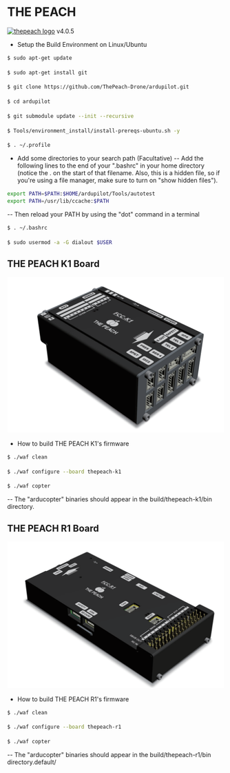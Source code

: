 # THE PEACH
[![thepeach logo](http://gabom1.pagei.gethompy.com/data/editor/2005/ae065791211b1de95f89a5c5c9f796b7_1589185049_9675.png)](http://thepeach.kr)
v4.0.5
 * Setup the Build Environment on Linux/Ubuntu
```bash
$ sudo apt-get update

$ sudo apt-get install git

$ git clone https://github.com/ThePeach-Drone/ardupilot.git

$ cd ardupilot

$ git submodule update --init --recursive

$ Tools/environment_install/install-prereqs-ubuntu.sh -y

$ . ~/.profile
```
  * Add some directories to your search path (Facultative)
  -- Add the following lines to the end of your ".bashrc" in your home directory (notice the . on the start of that filename. Also, this is a hidden file, so if you're using a file manager, make sure to turn on "show hidden files").
  ```bash
  export PATH=$PATH:$HOME/ardupilot/Tools/autotest
  export PATH=/usr/lib/ccache:$PATH
  ```
  -- Then reload your PATH by using the "dot" command in a terminal
  ```bash
  $ . ~/.bashrc

  $ sudo usermod -a -G dialout $USER
  ```

## THE PEACH K1 Board
![THEPEACH K1](./libraries/AP_HAL_ChibiOS/hwdef/thepeach-k1/THEPEACH_K1.png)
 * How to build THE PEACH K1's firmware
```bash
$ ./waf clean

$ ./waf configure --board thepeach-k1

$ ./waf copter

```
-- The "arducopter" binaries should appear in the build/thepeach-k1/bin directory.


## THE PEACH R1 Board
![THEPEACH R1](./libraries/AP_HAL_ChibiOS/hwdef/thepeach-r1/THEPEACH_R1.png)
 * How to build THE PEACH R1's firmware
```bash
$ ./waf clean

$ ./waf configure --board thepeach-r1

$ ./waf copter

```
-- The "arducopter" binaries should appear in the build/thepeach-r1/bin directory.default/
